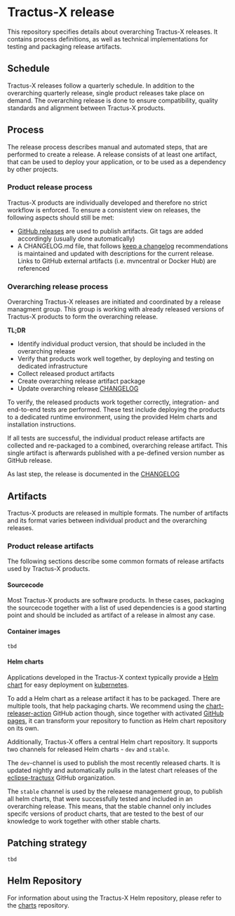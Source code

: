 # Tractus-X release

This repository specifies details about overarching Tractus-X releases. 
It contains process definitions, as well as technical implementations for testing and packaging release artifacts.

## Schedule

Tractus-X releases follow a quarterly schedule. In addition to the overarching quarterly release, single product
releases take place on demand. 
The overarching release is done to ensure compatibility, quality standards and alignment between Tractus-X products.

## Process

The release process describes manual and automated steps, that are performed to create a release. 
A release consists of at least one artifact, that can be used to deploy your application, or to be used as a dependency
by other projects.

### Product release process

Tractus-X products are individually developed and therefore no strict workflow is enforced.
To ensure a consistent view on releases, the following aspects should still be met:

- [GitHub releases](https://docs.github.com/en/repositories/releasing-projects-on-github/about-releases) are used to
  publish artifacts. Git tags are added accordingly (usually done automatically)
- A CHANGELOG.md file, that follows [keep a changelog](https://keepachangelog.com/en/1.0.0/) recommendations is 
  maintained and updated with descriptions for the current release. Links to GitHub external artifacts 
  (i.e. mvncentral or Docker Hub) are referenced

### Overarching release process

Overarching Tractus-X releases are initiated and coordinated by a release managment group. 
This group is working with already released versions of Tractus-X products to form the overarching release.

__TL;DR__

- Identify individual product version, that should be included in the overarching release
- Verify that products work well together, by deploying and testing on dedicated infrastructure
- Collect released product artifacts
- Create overarching release artifact package
- Update overarching release [CHANGELOG](CHANGELOG.md)

To verify, the released products work together correctly, integration- and end-to-end tests are performed.
These test include deploying the products to a dedicated runtime environment, using the provided Helm charts and 
installation instructions.

If all tests are successful, the individual product release artifacts are collected and re-packaged to a combined,
overarching release artifact. This single artifact is afterwards published with a pe-defined version number 
as GitHub release. 

As last step, the release is documented in the [CHANGELOG](CHANGELOG.md)

## Artifacts

Tractus-X products are released in multiple formats. The number of artifacts and its format varies between
individual product and the overarching releases.

### Product release artifacts

The following sections describe some common formats of release artifacts used by Tractus-X products.

#### Sourcecode

Most Tractus-X products are software products. In these cases, packaging the sourcecode together with a 
list of used dependencies is a good starting point and should be included as artifact of a release in
almost any case.

#### Container images

`tbd`

#### Helm charts

Applications developed in the Tractus-X context typically provide a [Helm chart](https://helm.sh/) for easy deployment
on [kubernetes](https://kubernetes.io/).

To add a Helm chart as a release artifact it has to be packaged. There are multiple tools, that help packaging charts. 
We recommend using the [chart-releaser-action]() GitHub action though, since together with activated
[GitHub pages](https://pages.github.com/), it can transform your repository to function as Helm chart repository on 
its own.

Additionally, Tractus-X offers a central Helm chart repository. It supports two channels for released
Helm charts - `dev` and `stable`. 

The `dev`-channel is used to publish the most recently released charts. 
It is updated nightly and automatically pulls in the latest chart releases of the 
[eclipse-tractusx](https://github.com/eclipse-tractusx) GitHub organization.

The `stable` channel is used by the releaese management group, to publish all helm charts, that were successfully 
tested and included in an overarching release. This means, that the stable channel only includes specifc versions
of product charts, that are tested to the best of our knowledge to work together with other stable charts.

## Patching strategy

`tbd`

## Helm Repository

For information about using the Tractus-X Helm repository, please refer to the [charts](https://github.com/eclipse-tractusx/charts) repository.
